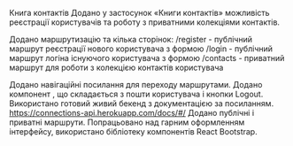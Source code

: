 Книга контактів Додано у застосунок «Книги контактів» можливість реєстрації
користувачів та роботу з приватними колекціями контактів.

Додано маршрутизацію та кілька сторінок: /register - публічний маршрут
реєстрації нового користувача з формою /login - публічний маршрут логіна
існуючого користувача з формою /contacts - приватний маршрут для роботи з
колекцією контактів користувача

Додано навігаційні посилання для переходу маршрутами. Додано компонент
<UserMenu>, що складається з пошти користувача і кнопки Logout. Використано
готовий живий бекенд з документацією за посиланням.
https://connections-api.herokuapp.com/docs/#/ Додано публічні і приватні
маршрути. Попрацьовано над гарним оформленням інтерфейсу, використано бібліотеку
компонентів React Bootstrap.
